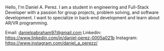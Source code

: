 Hello, I'm Daniel A. Perez. I am a student in engineering and Full-Stack Developer with a passion for group projects, problem solving, and software development. I want to specialize in back-end development and learn about AR/VR programming. 

Email: danielpabraham97@gmail.com
Linkedin: https://www.linkedin.com/in/daniel-perez-0005a021b
Instagram: https://www.instagram.com/daniel_a_perezz/
